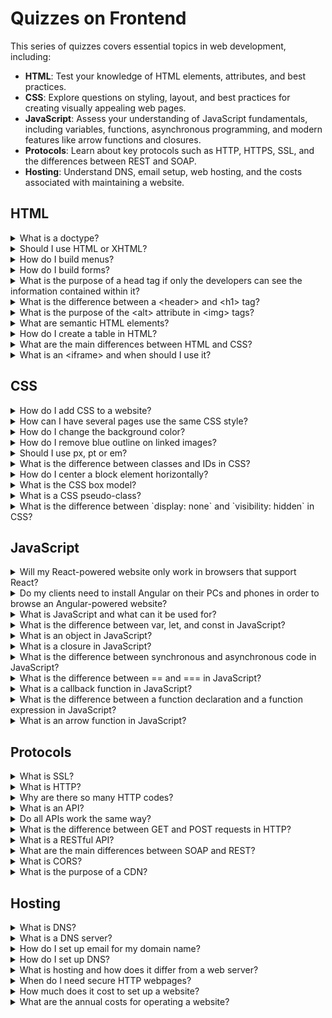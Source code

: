 # Quizzes on Frontend

This series of quizzes covers essential topics in web development, including:

- **HTML**: Test your knowledge of HTML elements, attributes, and best practices.
- **CSS**: Explore questions on styling, layout, and best practices for creating visually appealing web pages.
- **JavaScript**: Assess your understanding of JavaScript fundamentals, including variables, functions, asynchronous programming, and modern features like arrow functions and closures.
- **Protocols**: Learn about key protocols such as HTTP, HTTPS, SSL, and the differences between REST and SOAP.
- **Hosting**: Understand DNS, email setup, web hosting, and the costs associated with maintaining a website.

## HTML
<details>
<summary>What is a doctype?</summary><br>
A doctype declaration tells the web browser what version of HTML (or XML) the document is written in. It goes at the top of the HTML document, before the `html` tag. For HTML5, the doctype is simply: `!DOCTYPE html`.
</details>
<details>
<summary>Should I use HTML or XHTML?</summary><br>
HTML is generally preferred over XHTML for most web development purposes due to its greater flexibility and compatibility with modern web development techniques. XHTML, while stricter in its syntax, requires more effort to maintain and can cause compatibility issues with some web technologies.
</details>
<details>
<summary>How do I build menus?</summary><br>
Menus can be built using HTML unordered lists (`ul`) and list items (`li`). The menu items can be styled using CSS to create a desired visual appearance.
</details>
<details>
<summary>How do I build forms?</summary><br>
Forms can be built using HTML form elements (`form`, `input`, `select`, `textarea`, etc.). Each form element has attributes that define its behavior and appearance, and can be styled with CSS.
</details>
<details>
<summary>What is the purpose of a head tag if only the developers can see the information contained within it?</summary><br>
The `head` tag contains metadata about the document, including the document title, character encoding, CSS stylesheets, JavaScript code, and other information that is used by the web browser to interpret and display the content of the document.
</details>
<details>
<summary>What is the difference between a &lt;header&gt; and &lt;h1&gt; tag?</summary><br>
The `header` tag is used to hold introductory information about the material that will be shown, such as a logo, navigation links, or other site-wide content. The `h1` tag is a typography heading that represents the top-level heading of the page or section.
</details>
<details>
<summary>What is the purpose of the &lt;alt&gt; attribute in &lt;img&gt; tags?</summary><br>
The `alt` attribute provides an alternative text description for an image. It is used by screen readers and other assistive technologies for accessibility purposes, and it also serves as a fallback text in case the image fails to load.
</details>
<details>
<summary>What are semantic HTML elements?</summary><br>
Semantic HTML elements are tags that convey meaning about the structure and content of the document, making it easier for both developers and web browsers to understand the purpose of each element. Examples of semantic elements include `article`, `aside`, `figcaption`, `footer`, `header`, `main`, `mark`, `nav`, and `section`.
</details>
<details>
<summary>How do I create a table in HTML?</summary><br>
A table can be created using the `table` element, along with `tr` (table row), `th` (table header), and `td` (table data) elements. The structure of the table is defined by nesting `tr`, `th`, and `td` elements within the `table` element.
</details>
<details>
<summary>What are the main differences between HTML and CSS?</summary><br>
HTML (Hypertext Markup Language) is a markup language used to structure content on the web, while CSS (Cascading Style Sheets) is a stylesheet language used for describing the look and formatting of a document written in HTML. In other words, HTML is responsible for the content structure, and CSS is responsible for the visual presentation.
</details>
<details>
<summary>What is an &lt;iframe&gt; and when should I use it?</summary><br>
An `iframe` is an inline frame element that allows you to embed another HTML document within the current HTML document. It can be used for embedding content from external sources, such as maps, videos, or other web pages, without requiring the user to navigate away from the current page. However, `iframe` usage should be limited as it can cause accessibility and performance issues.
</details>

## CSS

<details>
<summary>How do I add CSS to a website?</summary><br>
CSS can be added to a website in several ways, including:

* Inline styles - using the `style` attribute on an HTML element.
* Internal styles - using a `style` tag in the `head` section of the HTML document.
* External styles - using a separate CSS file and linking to it from the HTML document using the `link` tag in the `head` section of the HTML document.
</details>
<details>
<summary>How can I have several pages use the same CSS style?</summary><br>
You can create a separate CSS file and link to it from each HTML document using the `link` tag in the `head` section of the HTML document.
</details>
<details>
<summary>How do I change the background color?</summary><br>
You can change the background color of an HTML element using the `background-color` property in CSS. For example: `body { background-color: #f0f0f0; }`
</details>
<details>
<summary>How do I remove blue outline on linked images?</summary><br>
You can remove the blue outline on linked images by setting the `outline` property to `none` in CSS. For example: `a img { outline: none; }`
</details>
<details>
<summary>Should I use px, pt or em?</summary><br>
The choice of measurement units (`px`, `pt`, `em`, etc.) in CSS depends on the specific use case and design requirements. Generally, `px` is a good choice for fixed sizes, such as border widths, while `em` or `rem` is better for scalable sizes, such as font sizes. `pt` is less commonly used in web development and is typically used for print design.
</details>
<details>
<summary>What is the difference between classes and IDs in CSS?</summary><br>
Classes and IDs are both selectors used to target HTML elements and apply styles to them. The main difference is that classes can be applied to multiple elements on a page, while IDs are unique and should only be applied to a single element. Additionally, classes use a period (`.`) prefix in the CSS, while IDs use a hash (`#`) prefix.
</details>
<details>
<summary>How do I center a block element horizontally?</summary><br>
To center a block element horizontally, you can set its `margin-left` and `margin-right` properties to `auto`, and specify a `width`. For example: `.centered { margin-left: auto; margin-right: auto; width: 50%; }`
</details>
<details>
<summary>What is the CSS box model?</summary><br>
The CSS box model is a rectangular layout paradigm used for all HTML elements. It consists of four areas: content, padding, border, and margin. The content area contains the actual content of the element, while the padding, border, and margin areas surround it, defining the space between the content and other elements on the page.
</details>
<details>
<summary>What is a CSS pseudo-class?</summary><br>
A CSS pseudo-class is a keyword added to a selector that specifies a special state of the selected element(s). Pseudo-classes allow you to style elements based on user interaction or the element's state. For example, the `:hover` pseudo-class targets an element when the user hovers over it, and the `:checked` pseudo-class targets a checkbox or radio button when it is selected.
</details>
<details>
<summary>What is the difference between `display: none` and `visibility: hidden` in CSS?</summary><br>
`display: none` completely removes the element from the page layout, causing other elements to fill the space it would have occupied. `visibility: hidden` hides the element visually, but the space it occupies in the layout remains. In other words, `display: none` affects the document flow, while `visibility: hidden` does not.
</details>
  
## JavaScript

<details>
<summary>Will my React-powered website only work in browsers that support React?</summary><br>
No, React-powered websites will work in any modern web browser, regardless of whether or not it supports React. React code is typically transpiled to standard JavaScript code that can be executed by any JavaScript engine.
</details>
<details>
<summary>Do my clients need to install Angular on their PCs and phones in order to browse an Angular-powered website?</summary><br>
No, clients do not need to install Angular on their PCs or phones in order to browse an Angular-powered website. The Angular code is typically compiled into standard HTML, CSS, and JavaScript that can be executed by any modern web browser.
</details>
<details>
<summary>What is JavaScript and what can it be used for?</summary><br>
JavaScript is a high-level, dynamic, and interpreted programming language that is primarily used for client-side web development. It allows developers to create interactive web pages and user interfaces, manipulate the contents of a web page, and communicate with web servers using asynchronous technology. It can also be used for server-side programming, desktop application development, and game development.
</details>
<details>
<summary>What is the difference between var, let, and const in JavaScript?</summary><br>
`var` is a keyword that declares a variable with function scope, meaning it can be accessed within the function it was declared in. `let` and `const` are newer keywords that declare variables with block scope, meaning they can only be accessed within the block they were declared in. The difference between `let` and `const` is that `let` declares a variable that can be reassigned a new value, while `const` declares a variable that cannot be reassigned after it has been assigned a value.
</details>
<details>
<summary>What is an object in JavaScript?</summary><br>
In JavaScript, an object is a collection of key-value pairs, where the keys are strings and the values can be any JavaScript data type, including other objects. Objects can be used to represent complex data structures, such as arrays, lists, or maps, and can be manipulated using various methods and functions.
</details>
<details>
<summary>What is a closure in JavaScript?</summary><br>
A closure is a function in JavaScript that has access to its own lexical scope, as well as the lexical scope of its outer functions, even after the outer functions have returned. This allows the function to "remember" the values of its variables and parameters, and to maintain state across multiple function calls. Closures are often used in event handlers, callbacks, and asynchronous programming.
</details>
<details>
<summary>What is the difference between synchronous and asynchronous code in JavaScript?</summary><br>
Synchronous code is executed in sequence, with each line of code waiting for the previous line to finish before executing. Asynchronous code, on the other hand, allows multiple lines of code to be executed simultaneously, without waiting for each other to finish. This is accomplished using callbacks, promises, or async/await syntax, which allow the code to continue executing while waiting for long-running tasks to complete.
</details>
<details>
<summary>What is the difference between == and === in JavaScript?</summary><br>
`==` is a loose equality operator that compares two values for equality after performing type coercion, meaning it will attempt to convert the values to a common type before comparing them. `===` is a strict equality operator that compares two values for equality without performing type coercion, meaning it will only return true if the values are of the same type and have the same value.
</details>
<details>
<summary>What is a callback function in JavaScript?</summary><br>
A callback function is a function that is passed as an argument to another function, and is executed when the parent function has completed its task. Callback functions are commonly used in JavaScript for event handling, asynchronous programming, and functional programming. They allow developers to create reusable and modular code that can be easily composed and extended.
</details>
<details>
<summary>What is the difference between a function declaration and a function expression in JavaScript?</summary><br>
A function declaration is a statement that creates a named function that can be called anywhere in the code, even before it is declared. A function expression, on the other hand, is an expression that creates an anonymous function that can only be called after it is assigned to a variable or passed as an argument to another function. Function expressions are often used to create callbacks or to create closures.
</details>
<details>
<summary>What is an arrow function in JavaScript?</summary><br>
An arrow function is a shorthand syntax for creating a function in JavaScript. It uses the `=` operator to separate the function parameters from the function body, and automatically returns the value of the function body without the need for a `return` statement. Arrow functions are often used to create concise and readable code, especially when used as callbacks or in functional programming.
</details>

## Protocols

<details>
<summary>What is SSL?</summary><br>
SSL (Secure Sockets Layer) is a security protocol used to establish a secure encrypted connection between a web server and a web browser. It ensures that data transmitted between the two is private and cannot be intercepted or modified by third parties.
</details>
<details>
<summary>What is HTTP?</summary><br>
HTTP (Hypertext Transfer Protocol) is a protocol used to transfer data over the World Wide Web. It defines how messages are formatted and transmitted, and how web servers and browsers should respond to various commands and requests.
</details>
<details>
<summary>Why are there so many HTTP codes?</summary><br>
There are many HTTP status codes because they provide a standardized way for web servers and browsers to communicate the outcome of various requests and responses. The codes are grouped into several categories based on their general meaning, such as informational, success, redirection, client error, and server error.
</details>
<details>
<summary>What is an API?</summary><br>
API (Application Programming Interface) is a set of rules, protocols, and tools used for building software applications. APIs define how software components should interact with each other and provide a standardized way for applications to exchange data and services.
</details>
<details>
<summary>Do all APIs work the same way?</summary><br>
No, APIs can vary widely in their design and implementation depending on the specific use case and technology stack being used. However, most APIs follow certain common principles and standards, such as RESTful architecture, JSON or XML data formats, and HTTP or HTTPS protocols.
</details>
<details>
<summary>What is the difference between GET and POST requests in HTTP?</summary><br>
GET and POST are two HTTP methods used to request data from a server. GET requests are used to retrieve data from a specified resource, while POST requests are used to submit data to be processed to a specified resource. GET requests include data in the URL as query parameters, while POST requests send data in the request body.
</details>
<details>
<summary>What is a RESTful API?</summary><br>
A RESTful API (Representational State Transfer) is an API that adheres to the principles of the REST architectural style. It uses HTTP requests to perform CRUD (Create, Read, Update, Delete) operations on resources, which are identified by URLs. RESTful APIs are stateless, meaning each request is treated independently and does not rely on any stored state information from previous requests.
</details>
<details>
<summary>What are the main differences between SOAP and REST?</summary><br>
SOAP (Simple Object Access Protocol) and REST (Representational State Transfer) are both web service communication protocols. The main differences between them are:

1. SOAP is a protocol, while REST is an architectural style.
2. SOAP uses XML for message exchange, while REST can use multiple data formats, such as JSON, XML, or plain text.
3. SOAP typically requires more complex processing and has a larger overhead compared to REST, making REST generally faster and more lightweight.
4. SOAP is more rigid in its structure, while REST is more flexible and can be easily scaled.
</details>
<details>
<summary>What is CORS?</summary><br>
CORS (Cross-Origin Resource Sharing) is a mechanism that allows many resources (e.g., fonts, JavaScript, etc.) on a web page to be requested from another domain outside the domain from which the resource originated. This is useful for allowing web pages to access resources from different origins for security and privacy reasons. CORS works by adding HTTP headers to request and response messages, indicating which origins are allowed to access the resources.
</details>
<details>
<summary>What is the purpose of a CDN?</summary><br>
A CDN (Content Delivery Network) is a system of distributed servers that deliver web content to users based on their geographic location, the origin of the content, and the content delivery server. The main purpose of a CDN is to reduce latency, improve load times, and provide a better user experience by serving content from a server that is geographically closer to the user. CDNs can also help to distribute traffic and protect against DDoS attacks.
</details>

## Hosting

<details>
<summary>What is DNS?</summary><br>
DNS (Domain Name System) is a system used to translate human-readable domain names (such as example.com) into IP addresses that can be used by computers to locate and communicate with web servers.
</details>
<details>
<summary>What is a DNS server?</summary><br>
A DNS server is a computer or network device that provides DNS services by translating domain names into IP addresses and vice versa.
</details>
<details>
<summary>How do I set up email for my domain name?</summary><br>
Email can be set up for a domain name by configuring the domain's DNS records to include MX (Mail Exchange) records that specify the mail server(s) responsible for handling incoming mail for that domain.
</details>
<details>
<summary>How do I set up DNS?</summary><br>
DNS can be set up by configuring the domain's DNS records to include various types of records, such as A records (for mapping domain names to IP addresses), MX records (for specifying mail servers), CNAME records (for creating aliases for domain names), and TXT records (for storing arbitrary text data). This can typically be done through a web-based control panel provided by the domain registrar or hosting provider.
</details>
<details>
<summary>What is hosting and how does it differ from a web server?</summary><br>
Hosting is a service provided by a company that allows individuals or organizations to make their website accessible on the internet. Hosting providers typically offer a variety of plans and options that provide varying amounts of storage space, bandwidth, and other features. A web server is a computer program that is responsible for serving web pages to users when they request them. Web servers can be installed on a hosting provider's infrastructure or on a dedicated physical or virtual server.
</details>
<details>
<summary>When do I need secure HTTP webpages?</summary><br>
Secure HTTP webpages (HTTPS) are needed when sensitive information, such as passwords, credit card numbers, or other personal data, is being transmitted between the web server and the user's browser. HTTPS encrypts this data so that it cannot be intercepted or modified by third parties. Additionally, some web browsers and search engines may prioritize secure websites in search results or display warning messages for non-secure websites.
</details>
<details>
<summary>How much does it cost to set up a website?</summary><br>
The cost of setting up a website can vary widely depending on the specific requirements and technologies being used. A simple website built using a content management system (CMS) such as WordPress can be set up for less than $100, while a complex e-commerce website with custom features and integrations can cost tens of thousands of dollars or more.
</details>
<details>
<summary>What are the annual costs for operating a website?</summary><br>
The annual costs of operating a website can include expenses such as domain registration, hosting fees, website maintenance and updates, security and backup services, and marketing and advertising costs. These costs can vary widely depending on the size and complexity of the website, as well as the specific services and vendors being used.
</details>
